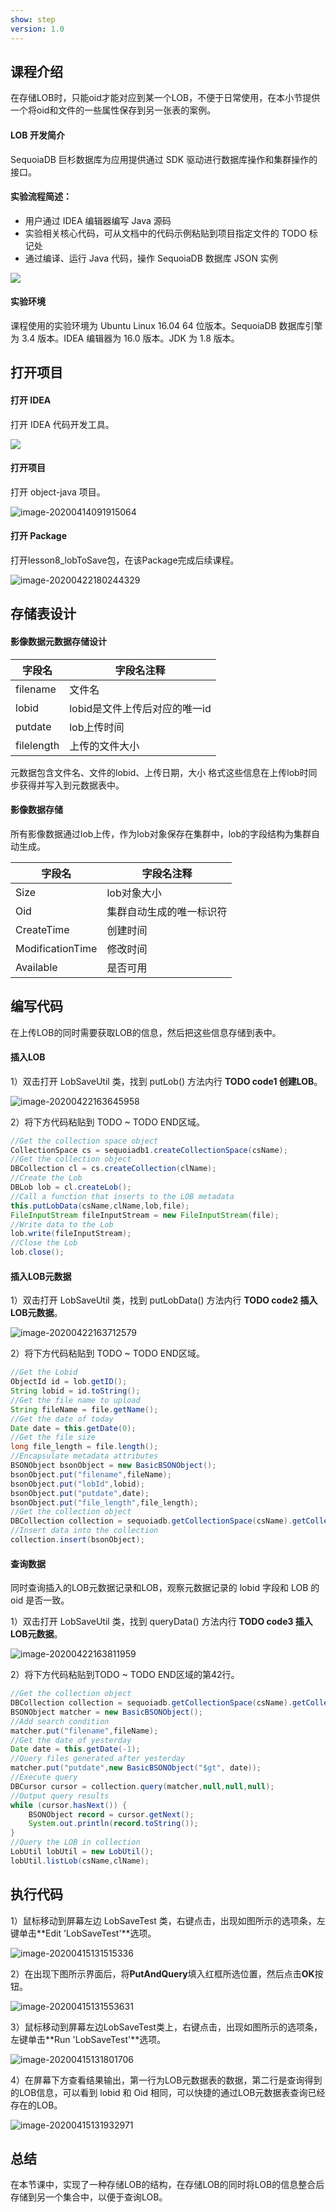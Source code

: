 ```yaml
---
show: step
version: 1.0 
---
```


## 课程介绍

在存储LOB时，只能oid才能对应到某一个LOB，不便于日常使用，在本小节提供一个将oid和文件的一些属性保存到另一张表的案例。

#### LOB 开发简介

SequoiaDB 巨杉数据库为应用提供通过 SDK 驱动进行数据库操作和集群操作的接口。

#### 实验流程简述：

- 用户通过 IDEA 编辑器编写 Java 源码
- 实验相关核心代码，可从文档中的代码示例粘贴到项目指定文件的 TODO 标记处
- 通过编译、运行 Java 代码，操作 SequoiaDB 数据库 JSON 实例

![](https://doc.shiyanlou.com/courses/1736/1207281/7b1731fc121e3b460dcd9841eb0218a6-0)

#### 实验环境

课程使用的实验环境为 Ubuntu Linux 16.04 64 位版本。SequoiaDB 数据库引擎为 3.4 版本。IDEA 编辑器为 16.0 版本。JDK 为 1.8 版本。

## 打开项目

#### 打开 IDEA

打开 IDEA 代码开发工具。

![](https://doc.shiyanlou.com/courses/1736/1207281/06650396616c742995bb63fcf933fac5-0)

#### 打开项目

打开 object-java 项目。

![image-20200414091915064](https://doc.shiyanlou.com/courses/1737/1207281/8fae6ec098d2e1f9a431636f6f919ad8-0)

#### 打开 Package

打开lesson8_lobToSave包，在该Package完成后续课程。

![image-20200422180244329](https://doc.shiyanlou.com/courses/1737/1207281/9e3a049933dab5998b5328a1ca7f935b-0)

## 存储表设计

#### 影像数据元数据存储设计

| 字段名    | 字段名注释                        |
| ----------- | ----------------------------- |
| filename | 文件名                        |
| lobid | lobid是文件上传后对应的唯一id |
| putdate | lob上传时间                   |
| filelength | 上传的文件大小            |

元数据包含文件名、文件的lobid、上传日期，大小 格式这些信息在上传lob时同步获得并写入到元数据表中。

#### 影像数据存储

所有影像数据通过lob上传，作为lob对象保存在集群中，lob的字段结构为集群自动生成。



| 字段名    | 字段名注释                        |
| ---------------- | ------------------------ |
| Size             | lob对象大小              |
| Oid              | 集群自动生成的唯一标识符 |
| CreateTime       | 创建时间                 |
| ModificationTime | 修改时间                 |
| Available        | 是否可用                 |

## 编写代码

在上传LOB的同时需要获取LOB的信息，然后把这些信息存储到表中。

#### 插入LOB

1）双击打开 LobSaveUtil 类，找到 putLob() 方法内行 **TODO code1 创建LOB**。

![image-20200422163645958](https://doc.shiyanlou.com/courses/1737/1207281/fc48a42f357da4dcff0a10a53bc4df1c-0)

2）将下方代码粘贴到 TODO ~ TODO END区域。

```java
//Get the collection space object
CollectionSpace cs = sequoiadb1.createCollectionSpace(csName);
//Get the collection object
DBCollection cl = cs.createCollection(clName);
//Create the Lob
DBLob lob = cl.createLob();
//Call a function that inserts to the LOB metadata
this.putLobData(csName,clName,lob,file);
FileInputStream fileInputStream = new FileInputStream(file);
//Write data to the Lob
lob.write(fileInputStream);
//Close the Lob
lob.close();

```

#### 插入LOB元数据

1）双击打开 LobSaveUtil 类，找到 putLobData() 方法内行 **TODO code2  插入LOB元数据**。

![image-20200422163712579](https://doc.shiyanlou.com/courses/1737/1207281/1c9d71f5a0e230e3c23136c18bf33f4a-0)

2）将下方代码粘贴到 TODO ~ TODO END区域。

```java
//Get the Lobid
ObjectId id = lob.getID();
String lobid = id.toString();
//Get the file name to upload
String fileName = file.getName();
//Get the date of today
Date date = this.getDate(0);
//Get the file size
long file_length = file.length();
//Encapsulate metadata attributes
BSONObject bsonObject = new BasicBSONObject();
bsonObject.put("filename",fileName);
bsonObject.put("lobId",lobid);
bsonObject.put("putdate",date);
bsonObject.put("file_length",file_length);
//Get the collection object
DBCollection collection = sequoiadb.getCollectionSpace(csName).getCollection(clName);
//Insert data into the collection
collection.insert(bsonObject);

```

#### 查询数据

同时查询插入的LOB元数据记录和LOB，观察元数据记录的 lobid 字段和 LOB 的 oid 是否一致。

1）双击打开 LobSaveUtil 类，找到 queryData() 方法内行 **TODO code3 插入LOB元数据**。

![image-20200422163811959](https://doc.shiyanlou.com/courses/1737/1207281/1130198325c162ecd4b567eabcdc4c5c-0)

2）将下方代码粘贴到TODO ~ TODO END区域的第42行。

```java
//Get the collection object
DBCollection collection = sequoiadb.getCollectionSpace(csName).getCollection(clName);
BSONObject matcher = new BasicBSONObject();
//Add search condition
matcher.put("filename",fileName);
//Get the date of yesterday
Date date = this.getDate(-1);
//Query files generated after yesterday
matcher.put("putdate",new BasicBSONObject("$gt", date));
//Execute query
DBCursor cursor = collection.query(matcher,null,null,null);
//Output query results
while (cursor.hasNext()) {
    BSONObject record = cursor.getNext();
    System.out.println(record.toString());
}
//Query the LOB in collection
LobUtil lobUtil = new LobUtil();
lobUtil.listLob(csName,clName);
```

## 执行代码

1）鼠标移动到屏幕左边 LobSaveTest 类，右键点击，出现如图所示的选项条，左键单击**Edit 'LobSaveTest'**选项。

![image-20200415131515336](https://doc.shiyanlou.com/courses/1737/1207281/e2a1692048267807a39834953bdb1dbd-0)

2）在出现下图所示界面后，将**PutAndQuery**填入红框所选位置，然后点击**OK**按钮。

![image-20200415131553631](https://doc.shiyanlou.com/courses/1737/1207281/be4ee8d9c59eaaa8ef2c34ff77f1a465-0)

3）鼠标移动到屏幕左边LobSaveTest类上，右键点击，出现如图所示的选项条，左键单击**Run 'LobSaveTest'**选项。

![image-20200415131801706](https://doc.shiyanlou.com/courses/1737/1207281/6355d5059b3cc350668732739a261fb6-0)

4）在屏幕下方查看结果输出，第一行为LOB元数据表的数据，第二行是查询得到的LOB信息，可以看到 lobid 和 Oid 相同，可以快捷的通过LOB元数据表查询已经存在的LOB。

![image-20200415131932971](https://doc.shiyanlou.com/courses/1737/1207281/68d64682920f676ad0e5a771e742b4ba-0)

## 总结

在本节课中，实现了一种存储LOB的结构，在存储LOB的同时将LOB的信息整合后存储到另一个集合中，以便于查询LOB。
